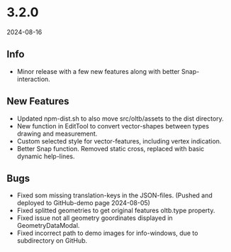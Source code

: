 # 3.2.0
2024-08-16

## Info
- Minor release with a few new features along with better Snap-interaction.

## New Features
- Updated npm-dist.sh to also move src/oltb/assets to the dist directory.
- New function in EditTool to convert vector-shapes between types drawing and measurement.
- Custom selected style for vector-features, including vertex indication.
- Better Snap function. Removed static cross, replaced with basic dynamic help-lines.

## Bugs
- Fixed som missing translation-keys in the JSON-files. (Pushed and deployed to GitHub-demo page 2024-08-05)
- Fixed splitted geometries to get original features oltb.type property.
- Fixed issue not all geometry goordinates displayed in GeometryDataModal.
- Fixed incorrect path to demo images for info-windows, due to subdirectory on GitHub.
